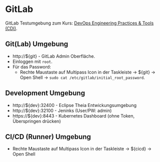 GitLab
======

GitLab Testumgebung zum Kurs: [DevOps Engineering Practices & Tools (CDI)](https://github.com/mc-b/cdi).

Git(Lab) Umgebung
-----------------

* http://${git} - GitLab Admin Oberfläche.
* Einloggen mit `root`.
* Für das Password: 
  * Rechte Maustaste auf Multipass Icon in der Taskleiste 
    -> ${git} -> Open Shell -> `sudo cat /etc/gitlab/initial_root_password`.

Development Umgebung
--------------------

* http://${dev}:32400 - Eclipse Theia Entwickungsumgebung
* http://${dev}:32100 - Jeninks (User/PW: admin)
* https://${dev}:8443 - Kubernetes Dashboard (ohne Token, Überspringen drücken)

CI/CD (Runner) Umgebung
-----------------------

* Rechte Maustaste auf Multipass Icon in der Taskleiste -> ${cicd} -> Open Shell
 